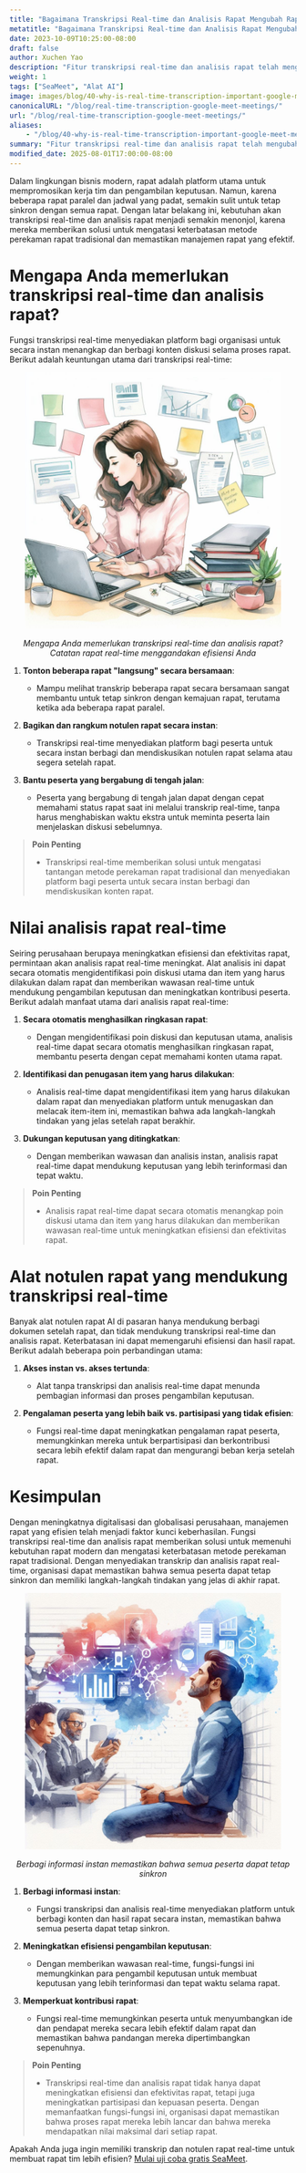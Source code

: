 ```yaml
---
title: "Bagaimana Transkripsi Real-time dan Analisis Rapat Mengubah Rapat Google Meet"
metatitle: "Bagaimana Transkripsi Real-time dan Analisis Rapat Mengubah Rapat Google Meet"
date: 2023-10-09T10:25:00-08:00
draft: false
author: Xuchen Yao
description: "Fitur transkripsi real-time dan analisis rapat telah mengubah cara rapat dilakukan. Fitur ini tidak hanya meningkatkan efisiensi rapat, memberikan wawasan instan, dan memfasilitasi pengambilan keputusan yang cepat, tetapi juga meningkatkan keterlibatan peserta dan memastikan keberhasilan rapat bisnis modern."
weight: 1
tags: ["SeaMeet", "Alat AI"]
image: images/blog/40-why-is-real-time-transcription-important-google-meet-meetings/40-why-is-real-time-transcription-important-google-meet-meetings.jpeg
canonicalURL: "/blog/real-time-transcription-google-meet-meetings/"
url: "/blog/real-time-transcription-google-meet-meetings/"
aliases:
    - "/blog/40-why-is-real-time-transcription-important-google-meet-meetings/"
summary: "Fitur transkripsi real-time dan analisis rapat telah mengubah cara rapat dilakukan. Fitur ini tidak hanya meningkatkan efisiensi rapat, memberikan wawasan instan, dan memfasilitasi pengambilan keputusan yang cepat, tetapi juga meningkatkan keterlibatan peserta dan memastikan keberhasilan rapat bisnis modern."
modified_date: 2025-08-01T17:00:00-08:00
---
```


Dalam lingkungan bisnis modern, rapat adalah platform utama untuk mempromosikan kerja tim dan pengambilan keputusan. Namun, karena beberapa rapat paralel dan jadwal yang padat, semakin sulit untuk tetap sinkron dengan semua rapat. Dengan latar belakang ini, kebutuhan akan transkripsi real-time dan analisis rapat menjadi semakin menonjol, karena mereka memberikan solusi untuk mengatasi keterbatasan metode perekaman rapat tradisional dan memastikan manajemen rapat yang efektif.

# Mengapa Anda memerlukan transkripsi real-time dan analisis rapat?

Fungsi transkripsi real-time menyediakan platform bagi organisasi untuk secara instan menangkap dan berbagi konten diskusi selama proses rapat. Berikut adalah keuntungan utama dari transkripsi real-time:

<center>
<img height="450px" src="/images/blog/40-why-is-real-time-transcription-important-google-meet-meetings/1-the-power-of-real-time-meeting-analytics-multitasking.jpeg" alt="Mengapa Anda memerlukan transkripsi real-time dan analisis rapat? Keuntungan dari transkripsi real-time"/>

*Mengapa Anda memerlukan transkripsi real-time dan analisis rapat? Catatan rapat real-time menggandakan efisiensi Anda*
</center>


1. **Tonton beberapa rapat "langsung" secara bersamaan**:
    - Mampu melihat transkrip beberapa rapat secara bersamaan sangat membantu untuk tetap sinkron dengan kemajuan rapat, terutama ketika ada beberapa rapat paralel.

2. **Bagikan dan rangkum notulen rapat secara instan**:
    - Transkripsi real-time menyediakan platform bagi peserta untuk secara instan berbagi dan mendiskusikan notulen rapat selama atau segera setelah rapat.

3. **Bantu peserta yang bergabung di tengah jalan**:
    - Peserta yang bergabung di tengah jalan dapat dengan cepat memahami status rapat saat ini melalui transkrip real-time, tanpa harus menghabiskan waktu ekstra untuk meminta peserta lain menjelaskan diskusi sebelumnya.

> **Poin Penting**
>
> - Transkripsi real-time memberikan solusi untuk mengatasi tantangan metode perekaman rapat tradisional dan menyediakan platform bagi peserta untuk secara instan berbagi dan mendiskusikan konten rapat.


# Nilai analisis rapat real-time

Seiring perusahaan berupaya meningkatkan efisiensi dan efektivitas rapat, permintaan akan analisis rapat real-time meningkat. Alat analisis ini dapat secara otomatis mengidentifikasi poin diskusi utama dan item yang harus dilakukan dalam rapat dan memberikan wawasan real-time untuk mendukung pengambilan keputusan dan meningkatkan kontribusi peserta. Berikut adalah manfaat utama dari analisis rapat real-time:

1. **Secara otomatis menghasilkan ringkasan rapat**:
    - Dengan mengidentifikasi poin diskusi dan keputusan utama, analisis real-time dapat secara otomatis menghasilkan ringkasan rapat, membantu peserta dengan cepat memahami konten utama rapat.

2. **Identifikasi dan penugasan item yang harus dilakukan**:
    - Analisis real-time dapat mengidentifikasi item yang harus dilakukan dalam rapat dan menyediakan platform untuk menugaskan dan melacak item-item ini, memastikan bahwa ada langkah-langkah tindakan yang jelas setelah rapat berakhir.

3. **Dukungan keputusan yang ditingkatkan**:
    - Dengan memberikan wawasan dan analisis instan, analisis rapat real-time dapat mendukung keputusan yang lebih terinformasi dan tepat waktu.

> **Poin Penting**
>
> - Analisis rapat real-time dapat secara otomatis menangkap poin diskusi utama dan item yang harus dilakukan dan memberikan wawasan real-time untuk meningkatkan efisiensi dan efektivitas rapat.

# Alat notulen rapat yang mendukung transkripsi real-time

Banyak alat notulen rapat AI di pasaran hanya mendukung berbagi dokumen setelah rapat, dan tidak mendukung transkripsi real-time dan analisis rapat. Keterbatasan ini dapat memengaruhi efisiensi dan hasil rapat. Berikut adalah beberapa poin perbandingan utama:

1. **Akses instan vs. akses tertunda**:
    - Alat tanpa transkripsi dan analisis real-time dapat menunda pembagian informasi dan proses pengambilan keputusan.

2. **Pengalaman peserta yang lebih baik vs. partisipasi yang tidak efisien**:
    - Fungsi real-time dapat meningkatkan pengalaman rapat peserta, memungkinkan mereka untuk berpartisipasi dan berkontribusi secara lebih efektif dalam rapat dan mengurangi beban kerja setelah rapat.

# Kesimpulan

Dengan meningkatnya digitalisasi dan globalisasi perusahaan, manajemen rapat yang efisien telah menjadi faktor kunci keberhasilan. Fungsi transkripsi real-time dan analisis rapat memberikan solusi untuk memenuhi kebutuhan rapat modern dan mengatasi keterbatasan metode perekaman rapat tradisional. Dengan menyediakan transkrip dan analisis rapat real-time, organisasi dapat memastikan bahwa semua peserta dapat tetap sinkron dan memiliki langkah-langkah tindakan yang jelas di akhir rapat.

<center>
<img height="450px" src="/images/blog/40-why-is-real-time-transcription-important-google-meet-meetings/2-real-time-meeting-analytics-enhance-productivity.jpeg" alt="Berbagi informasi instan memastikan bahwa semua peserta dapat tetap sinkron"/>

*Berbagi informasi instan memastikan bahwa semua peserta dapat tetap sinkron*
</center>


1. **Berbagi informasi instan**:
    - Fungsi transkripsi dan analisis real-time menyediakan platform untuk berbagi konten dan hasil rapat secara instan, memastikan bahwa semua peserta dapat tetap sinkron.

2. **Meningkatkan efisiensi pengambilan keputusan**:
    - Dengan memberikan wawasan real-time, fungsi-fungsi ini memungkinkan para pengambil keputusan untuk membuat keputusan yang lebih terinformasi dan tepat waktu selama rapat.

3. **Memperkuat kontribusi rapat**:
    - Fungsi real-time memungkinkan peserta untuk menyumbangkan ide dan pendapat mereka secara lebih efektif dalam rapat dan memastikan bahwa pandangan mereka dipertimbangkan sepenuhnya.

> **Poin Penting**
>
> - Transkripsi real-time dan analisis rapat tidak hanya dapat meningkatkan efisiensi dan efektivitas rapat, tetapi juga meningkatkan partisipasi dan kepuasan peserta. Dengan memanfaatkan fungsi-fungsi ini, organisasi dapat memastikan bahwa proses rapat mereka lebih lancar dan bahwa mereka mendapatkan nilai maksimal dari setiap rapat.


Apakah Anda juga ingin memiliki transkrip dan notulen rapat real-time untuk membuat rapat tim lebih efisien? [Mulai uji coba gratis SeaMeet](https://meet.seasalt.ai/?utm_source=blog).